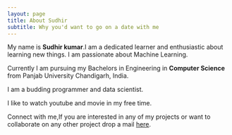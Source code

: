 ```yaml
---
layout: page
title: About Sudhir
subtitle: Why you'd want to go on a date with me
---
```



<div id="aboutme-section">

<p class="about-text">
<span class="fa fa-briefcase about-icon"></span>
  My name is <strong>Sudhir kumar</strong>.I am a dedicated learner and enthusiastic about learning new things. I am passionate about Machine Learning.
</p>

<p class="about-text">
<span class="fa fa-graduation-cap about-icon"></span>
Currently I am pursuing my Bachelors in Engineering in <strong>Computer Science </strong>from Panjab University Chandigarh, India.
</p>

<p class="about-text">
<span class="fa fa-code about-icon"></span>
I am a budding programmer and data scientist. 
</p>

<p class="about-text">
<span class="fa fa-heart about-icon"></span>
I like to watch youtube and movie in my free time. 
</p>

<p class="about-text">
<span class="fa fa-envelope about-icon"></span>
Connect with me,If you are interested in any of my projects or want to collaborate on any other project drop a mail <a target="_blank" href="mailto:sudhirkumarbgs10@gmail.com">here</a>.
</p>
